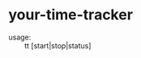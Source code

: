 # your-time-tracker

usage:\
&nbsp;&nbsp;&nbsp;&nbsp;&nbsp;&nbsp;&nbsp;&nbsp;tt [start|stop|status]
